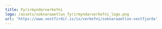 ```yaml
---
title: Fyrirmyndarverkefni
logo: /assets/soknaraaetlun_fyrirmyndarverkefni_logo.png
url: 'https://www.vestfirdir.is/is/verkefni/soknaraaetlun-vestfjarda'
---
```


